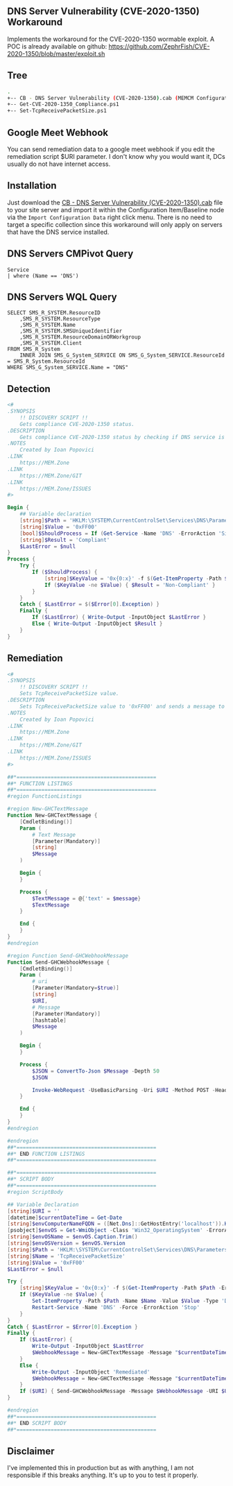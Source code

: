 ## DNS Server Vulnerability (CVE-2020-1350) Workaround

Implements the workaround for the CVE-2020-1350 wormable exploit.
A POC is already available on github: https://github.com/ZephrFish/CVE-2020-1350/blob/master/exploit.sh

## Tree

```bash
.
+-- CB - DNS Server Vulnerability (CVE-2020-1350).cab (MEMCM Configuration Baseline)
+-- Get-CVE-2020-1350_Compliance.ps1
+-- Set-TcpReceivePacketSize.ps1
```

## Google Meet Webhook

You can send remediation data to a google meet webhook if you edit the remediation script $URI parameter.
I don't know why you would want it, DCs usually do not have internet access.

## Installation

Just download the [CB - DNS Server Vulnerability (CVE-2020-1350).cab](https://github.com/SCCM-Zone/sccm-zone.com/raw/master/Compliance/DNS%20Server%20Vulnerability%20(CVE-2020-1350)/CB%20-%20DNS%20Server%20Vulnerability%20(CVE-2020-1350).cab) file to your site server and import it within the Configuration Item/Baseline node via the `Import Configuration Data` right click menu.
There is no need to target a specific collection since this workaround will only apply on servers that have the DNS service installed.

## DNS Servers CMPivot Query

```kusto
Service
| where (Name == 'DNS')
```

## DNS Servers WQL Query

```WQL
SELECT SMS_R_SYSTEM.ResourceID
    ,SMS_R_SYSTEM.ResourceType
    ,SMS_R_SYSTEM.Name
    ,SMS_R_SYSTEM.SMSUniqueIdentifier
    ,SMS_R_SYSTEM.ResourceDomainORWorkgroup
    ,SMS_R_SYSTEM.Client
FROM SMS_R_System
    INNER JOIN SMS_G_System_SERVICE ON SMS_G_System_SERVICE.ResourceId = SMS_R_System.ResourceId
WHERE SMS_G_System_SERVICE.Name = "DNS"
```

## Detection

```PowerShell
<#
.SYNOPSIS
    !! DISCOVERY SCRIPT !!
    Gets compliance CVE-2020-1350 status.
.DESCRIPTION
    Gets compliance CVE-2020-1350 status by checking if DNS service is present and TcpReceivePacketSize = 0xFF00.
.NOTES
    Created by Ioan Popovici
.LINK
    https://MEM.Zone
.LINK
    https://MEM.Zone/GIT
.LINK
    https://MEM.Zone/ISSUES
#>

Begin {
    ## Variable declaration
    [string]$Path = 'HKLM:\SYSTEM\CurrentControlSet\Services\DNS\Parameters'
    [string]$Value = '0xFF00'
    [bool]$ShouldProcess = If (Get-Service -Name 'DNS' -ErrorAction 'SilentlyContinue') { $true } Else { $false }
    [string]$Result = 'Compliant'
    $LastError = $null
}
Process {
    Try {
        If ($ShouldProcess) {
            [string]$KeyValue = '0x{0:x}' -f $(Get-ItemProperty -Path $Path -ErrorAction 'SilentlyContinue').TcpReceivePacketSize
            If ($KeyValue -ne $Value) { $Result = 'Non-Compliant' }
        }
    }
    Catch { $LastError = $($Error[0].Exception) }
    Finally {
        If ($LastError) { Write-Output -InputObject $LastError }
        Else { Write-Output -InputObject $Result }
    }
}
```

## Remediation

```PowerShell
<#
.SYNOPSIS
    !! DISCOVERY SCRIPT !!
    Sets TcpReceivePacketSize value.
.DESCRIPTION
    Sets TcpReceivePacketSize value to '0xFF00' and sends a message to a google meet channel.
.NOTES
    Created by Ioan Popovici
.LINK
    https://MEM.Zone
.LINK
    https://MEM.Zone/GIT
.LINK
    https://MEM.Zone/ISSUES
#>

##*=============================================
##* FUNCTION LISTINGS
##*=============================================
#region FunctionListings

#region New-GHCTextMessage
Function New-GHCTextMessage {
    [CmdletBinding()]
    Param (
        # Text Message
        [Parameter(Mandatory)]
        [string]
        $Message
    )

    Begin {
    }

    Process {
        $TextMessage = @{'text' = $message}
        $TextMessage
    }

    End {
    }
}
#endregion

#region Function Send-GHCWebhookMessage
Function Send-GHCWebhookMessage {
    [CmdletBinding()]
    Param (
        # uri
        [Parameter(Mandatory=$true)]
        [string]
        $URI,
        # Message
        [Parameter(Mandatory)]
        [hashtable]
        $Message
    )

    Begin {
    }

    Process {
        $JSON = ConvertTo-Json $Message -Depth 50
        $JSON

        Invoke-WebRequest -UseBasicParsing -Uri $URI -Method POST -Headers @{"Content-Type" = 'Application/json; charset=UTF-8'} -Body $JSON
    }

    End {
    }
}
#endregion

#endregion
##*=============================================
##* END FUNCTION LISTINGS
##*=============================================

##*=============================================
##* SCRIPT BODY
##*=============================================
#region ScriptBody

## Variable Declaration
[string]$URI = ''
[datetime]$currentDateTime = Get-Date
[string]$envComputerNameFQDN = ([Net.Dns]::GetHostEntry('localhost')).HostName
[psobject]$envOS = Get-WmiObject -Class 'Win32_OperatingSystem' -ErrorAction 'SilentlyContinue'
[string]$envOSName = $envOS.Caption.Trim()
[string]$envOSVersion = $envOS.Version
[string]$Path = 'HKLM:\SYSTEM\CurrentControlSet\Services\DNS\Parameters'
[string]$Name = 'TcpReceivePacketSize'
[string]$Value = '0xFF00'
$LastError = $null

Try {
    [string]$KeyValue = '0x{0:x}' -f $(Get-ItemProperty -Path $Path -ErrorAction 'SilentlyContinue').$Name
    If ($KeyValue -ne $Value) {
        Set-ItemProperty -Path $Path -Name $Name -Value $Value -Type 'DWord' -Force -ErrorAction 'Stop'
        Restart-Service -Name 'DNS' -Force -ErrorAction 'Stop'
    }
}
Catch { $LastError = $Error[0].Exception }
Finally {
    If ($LastError) {
        Write-Output -InputObject $LastError
        $WebhookMessage = New-GHCTextMessage -Message "$currentDateTime - $envComputerNameFQDN - $envOSName ($envOSVersion) - $LastError"
    }
    Else {
        Write-Output -InputObject 'Remediated'
        $WebhookMessage = New-GHCTextMessage -Message "$currentDateTime - $envComputerNameFQDN - $envOSName ($envOSVersion) - Remediated"
    }
    If ($URI) { Send-GHCWebhookMessage -Message $WebhookMessage -URI $URI -ErrorAction 'SilentlyContinue' | Out-Null }
}

#endregion
##*=============================================
##* END SCRIPT BODY
##*=============================================
```

## Disclaimer

I've implemented this in production but as with anything, I am not responsible if this breaks anything.
It's up to you to test it properly.
